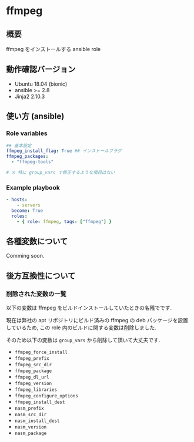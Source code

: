 # ffmpeg

## 概要
ffmpeg をインストールする ansible role

## 動作確認バージョン

- Ubuntu 18.04 (bionic)
- ansible >= 2.8
- Jinja2 2.10.3

## 使い方 (ansible)

### Role variables

```yaml
## 基本設定
ffmpeg_install_flag: True ## インストールフラグ
ffmpeg_packages:
  - "ffmpeg-tools"

# ※ 特に group_vars で修正するような項目はない
```

### Example playbook

```yaml
- hosts:
    - servers
  become: True
  roles:
    - { role: ffmpeg, tags: ["ffmpeg"] }
```

## 各種変数について
Comming soon.

## 後方互換性について

### 削除された変数の一覧

以下の変数は ffmpeg をビルドインストールしていたときの名残でです.

現在は弊社の apt リポジトリにビルド済みの ffmpeg の deb パッケージを設置しているため, 
この role 内のビルドに関する変数は削除しました.

そのため以下の変数は `group_vars` から削除して頂いて大丈夫です.

* `ffmpeg_force_install`
* `ffmpeg_prefix`
* `ffmpeg_src_dir`
* `ffmpeg_package`
* `ffmpeg_dl_url`
* `ffmpeg_version`
* `ffmpeg_libraries`
* `ffmpeg_configure_options`
* `ffmpeg_install_dest`
* `nasm_prefix`
* `nasm_src_dir`
* `nasm_install_dest`
* `nasm_version`
* `nasm_package`
